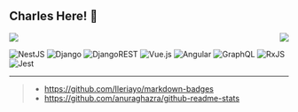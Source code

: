 ## Charles Here! 👋

<div style="display: flex; justify-content: space-between; align-items: start; margin-bottom: 12px">

<!-- GiHub Status -->
<img src="https://github-readme-stats.vercel.app/api?username=TheNightmareX&show_icons=true&theme=onedark">

<!-- Top Languages -->
<img src="https://github-readme-stats.vercel.app/api/top-langs/?username=TheNightmareX&theme=onedark&hide=html,css&layout=compact">

</div>

![NestJS](https://img.shields.io/badge/nestjs-%23E0234E.svg?style=for-the-badge&logo=nestjs&logoColor=white)
![Django](https://img.shields.io/badge/django-%23092E20.svg?style=for-the-badge&logo=django&logoColor=white)
![DjangoREST](https://img.shields.io/badge/DJANGO-REST-ff1709?style=for-the-badge&logo=django&logoColor=white&color=ff1709&labelColor=gray)
![Vue.js](https://img.shields.io/badge/vuejs-%2335495e.svg?style=for-the-badge&logo=vuedotjs&logoColor=%234FC08D)
![Angular](https://img.shields.io/badge/angular-%23DD0031.svg?style=for-the-badge&logo=angular&logoColor=white)
![GraphQL](https://img.shields.io/badge/-GraphQL-E10098?style=for-the-badge&logo=graphql&logoColor=white)
![RxJS](https://img.shields.io/badge/rxjs-%23B7178C.svg?style=for-the-badge&logo=reactivex&logoColor=white)
![Jest](https://img.shields.io/badge/-jest-%23C21325?style=for-the-badge&logo=jest&logoColor=white)

---

> - https://github.com/Ileriayo/markdown-badges
> - https://github.com/anuraghazra/github-readme-stats
